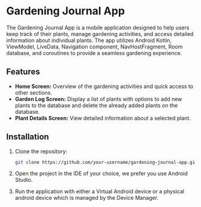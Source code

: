 # Gardening Journal App

The Gardening Journal App is a mobile application designed to help users keep track of their plants, manage gardening activities, and access detailed information about individual plants. The app utilizes Android Kotlin, ViewModel, LiveData, Navigation component, NavHostFragment, Room database, and coroutines to provide a seamless gardening experience.

## Features

- **Home Screen:** Overview of the gardening activities and quick access to other sections.
- **Garden Log Screen:** Display a list of plants with options to add new plants to the database and delete the already added plants on the database.
- **Plant Details Screen:** View detailed information about a selected plant.

## Installation

1. Clone the repository:

   ```bash
   git clone https://github.com/your-username/gardening-journal-app.git

2. Open the project in the IDE of your choice, we prefer you use Android Studio.
3. Run the application with either a Virtual Android device or a physical android device which is managed by the Device Manager.
